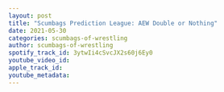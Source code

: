 ```yaml
---
layout: post
title: "Scumbags Prediction League: AEW Double or Nothing"
date: 2021-05-30
categories: scumbags-of-wrestling
author: scumbags-of-wrestling
spotify_track_id: 3ytwIi4cSvcJX2s60j6Ey0
youtube_video_id: 
apple_track_id: 
youtube_metadata: 
---
```

